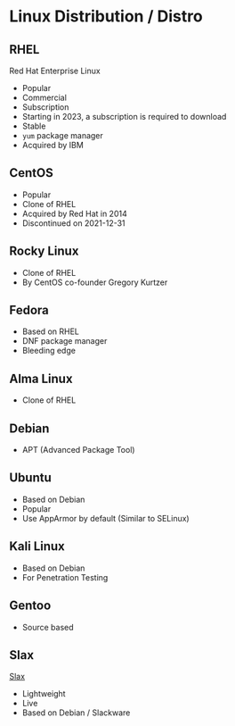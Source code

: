 # Linux Distribution / Distro

## RHEL

Red Hat Enterprise Linux

- Popular
- Commercial
- Subscription
- Starting in 2023, a subscription is required to download
- Stable
- `yum` package manager
- Acquired by IBM

## CentOS

- Popular
- Clone of RHEL
- Acquired by Red Hat in 2014
- Discontinued on 2021-12-31

## Rocky Linux

- Clone of RHEL
- By CentOS co-founder Gregory Kurtzer

## Fedora

- Based on RHEL
- DNF package manager
- Bleeding edge

## Alma Linux

- Clone of RHEL

## Debian

- APT (Advanced Package Tool)

## Ubuntu

- Based on Debian
- Popular
- Use AppArmor by default (Similar to SELinux)

## Kali Linux

- Based on Debian
- For Penetration Testing

## Gentoo

- Source based

## Slax

[Slax](https://www.slax.org/)

- Lightweight
- Live
- Based on Debian / Slackware
